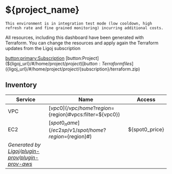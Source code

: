 # ${project_name}

```
This environment is in integration test mode (low cooldown, high refresh rate and fine grained monitoring) incurring additional costs.
```

All resources, including this dashboard have been generated with Terraform. You can change the resources and apply again the Terraform updates from the Ligoj subscription

[button:primary:Subscription](${ligoj_url}/#/home/project/${project}/${subscription})
[button:Project](${ligoj_url}/#/home/project/${project})
[button:Terraform files](${ligoj_url}/#/home/project/${project}/${subscription}/terraform.zip)

## Inventory

| Service                                                                                                                                                               | Name                                                      | Access         |
|-----------------------------------------------------------------------------------------------------------------------------------------------------------------------|-----------------------------------------------------------|----------------|
| VPC                                                                                                                                                                   | [${vpc0}](/vpc/home?region=${region}#vpcs:filter=${vpc0}) |                |
| EC2                                                                                                                                                                   | [${spot0_name}](/ec2sp/v1/spot/home?region=${region}#)    | ${spot0_price} |
| *Generated by [Ligoj](https://ligoj.github.io/ligoj)/[plugin-prov](https://github.com/ligoj/plugin-prov)/[plugin-prov-aws](https://github.com/ligoj/plugin-prov-aws)* |                                                           |                |